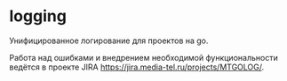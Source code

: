 # logging

Унифицированное логирование для проектов на go.

Работа над ошибками и внедрением необходимой функциональности 
ведётся в проекте JIRA https://jira.media-tel.ru/projects/MTGOLOG/.
